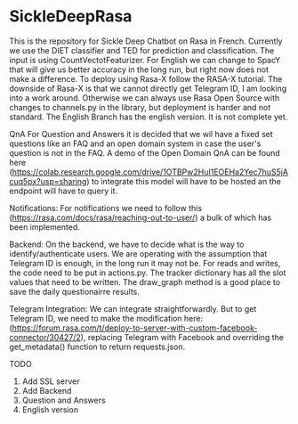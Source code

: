 # SickleDeepRasa
 
 This is the repository for Sickle Deep Chatbot on Rasa in French. Currently we use the DIET classifier and TED for prediction and classification. The input is using CountVectotFeaturizer. For English we can change to SpacY that will give us better accuracy in the long run, but right now does not make a difference. To deploy using Rasa-X follow the RASA-X tutorial. 
The downside of Rasa-X is that we cannot directly get Telegram ID, I am looking into a work around.  Otherwise we can always use Rasa Open Source with changes to channels.py in the library, but deployment is harder and not standard. 
The English Branch has the english version. It is not complete yet. 

QnA
For Question and Answers it is decided that we wil have a fixed set questions like an FAQ and an open domain system in case the user's question is not in the FAQ. 
A demo of the Open Domain QnA can be found here (https://colab.research.google.com/drive/1OTBPw2HuI1EOEHa2Yec7huS5jAcuq5px?usp=sharing) to integrate this model will have to be hosted an the endpoint will have to query it. 

Notifications:
For notifications we need to follow this (https://rasa.com/docs/rasa/reaching-out-to-user/) a bulk of which has been implemented. 

Backend:
On the backend, we have to decide what is the way to identify/authenticate users. We are operating with the assumption that Telegram ID is enough, in the long run it may not be. For reads and writes, the code need to be put in actions.py. The tracker dictionary has all the slot values that need to be written. The draw_graph method is a good place to save the daily questionairre results. 

Telegram Integration:
We can integrate straightforwardly. But to get Telegram ID, we need to make the modification here: (https://forum.rasa.com/t/deploy-to-server-with-custom-facebook-connector/30427/2), replacing Telegram with Facebook and overriding the get_metadata() function to return requests.json. 


 TODO 
 1) Add SSL server
 2) Add Backend
 3) Question and Answers
 4) English version
